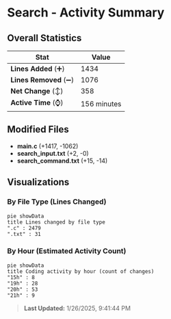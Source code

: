 # Search - Activity Summary 

## Overall Statistics

| Stat                   | Value                                                             |
| ---------------------- | ----------------------------------------------------------------- |
| **Lines Added** (➕)   | 1434                                          |
| **Lines Removed** (➖) | 1076                                        |
| **Net Change** (↕)    | 358                |
| **Active Time** (⌚)   | 156 minutes |


## Modified Files
- **main.c** (+1417, -1062)
- **search_input.txt** (+2, -0)
- **search_command.txt** (+15, -14)

## Visualizations

### By File Type (Lines Changed)

```mermaid
pie showData
title Lines changed by file type
".c" : 2479
".txt" : 31
```

### By Hour (Estimated Activity Count)

```mermaid
pie showData
title Coding activity by hour (count of changes)
"15h" : 8
"19h" : 28
"20h" : 53
"21h" : 9
```


> **Last Updated:** 1/26/2025, 9:41:44 PM